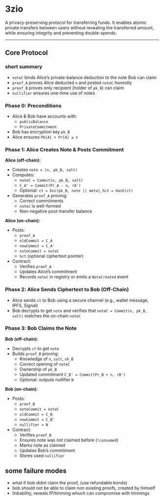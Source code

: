 # 3zio
 A privacy-preserving protocol for transferring funds. It enables atomic private transfers between users without revealing the transferred amount, while ensuring integrity and preventing double-spends.

---

## Core Protocol

### short summary
- `noteC` binds Alice’s private-balance deduction to the note Bob can claim
- `proof_A` proves Alice deducted `n` and posted `noteC` honestly
- `proof_B` proves only recipient (holder of `pk_B`) can claim
- `nullifier` ensures one-time use of notes



### Phase 0: Preconditions
- Alice & Bob have accounts with:
  - `publicBalance`
  - `PrivateCommitment`
- Bob has encryption key `pk_B`
- Alice ensures `Pb[A] + Pr[A] ≥ n`

### Phase 1: Alice Creates Note & Posts Commitment

**Alice (off-chain):**
- Creates `note = (n, pk_B, salt)`
- Computes:
  - `noteC = Commit(n, pk_B, salt)`
  - `C_A' = Commit(Pr_A - n, rA')`
  - Optional: `ct = Enc(pk_B, note || meta)`, `hct = Hash(ct)`
- Generates `proof_A` proving:
  - Correct commitments
  - `noteC` is well-formed
  - Non-negative post-transfer balance

**Alice (on-chain):**
- Posts:
  - `proof_A`
  - `oldCommit = C_A`
  - `newCommit = C_A'`
  - `noteCommit = noteC`
  - `hct` (optional ciphertext pointer)
- Contract:
  - Verifies `proof_A`
  - Updates Alice’s commitment
  - Records `noteC` in registry or emits a `NoteCreated` event


### Phase 2: Alice Sends Ciphertext to Bob (Off-Chain)

- Alice sends `ct` to Bob using a secure channel (e.g., wallet message, IPFS, Signal)
- Bob decrypts to get `note` and verifies that `noteC = Commit(n, pk_B, salt)` matches the on-chain `noteC`


### Phase 3: Bob Claims the Note

**Bob (off-chain):**
- Decrypts `ct` to get `note`
- Builds `proof_B` proving:
  - Knowledge of `n`, `salt`, `sk_B`
  - Correct opening of `noteC`
  - Ownership of `pk_B`
  - Updated commitment `C_B' = Commit(Pr_B + n, rB')`
  - Optional: outputs nullifier `N`

**Bob (on-chain):**
- Posts:
  - `proof_B`
  - `noteCommit = noteC`
  - `oldCommit = C_B`
  - `newCommit = C_B'`
  - `nullifier = N`
- Contract:
  - Verifies `proof_B`
  - Ensures note was not claimed before (`!consumed`)
  - Marks note as claimed
  - Updates Bob’s commitment
  - Stores used `nullifier`

## some failure modes
- what if bob didnt claim the proof, (use refundable bonds)
- bob should not be able to claim non existing proofs, created by himself
- linkability, reveals IP/timming whuch can compromise with timmings

